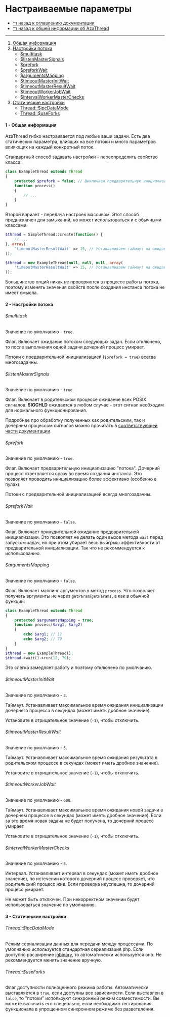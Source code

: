 Настраиваемые параметры
=======================

* [↰ назад к оглавлению документации](0.Index.md)
* [↰ назад к общей информации об AzaThread](../../../../)


---


1. [Общая информация](#1----)
2. [Настройки потока](#2----)
   * [$multitask](#multitask)
   * [$listenMasterSignals](#listenmastersignals)
   * [$prefork](#prefork)
   * [$preforkWait](#preforkwait)
   * [$argumentsMapping](#argumentsmapping)
   * [$timeoutMasterInitWait](#timeoutmasterinitwait)
   * [$timeoutMasterResultWait](#timeoutmasterresultwait)
   * [$timeoutWorkerJobWait](#timeoutworkerjobwait)
   * [$intervalWorkerMasterChecks](#intervalworkermasterchecks)
3. [Статические настройки](#3----)
   * [Thread::$ipcDataMode](#threadipcdatamode)
   * [Thread::$useForks](#threaduseforks)



#### 1 - Общая информация

AzaThread гибко настраивается под любые ваши задачи. Есть два статических параметра, влиящих на все потоки и много параметров влияющих на каждый конкретный поток.

Стандартный способ задавать настройки - переопределить свойство класса:

```php
class ExampleThread extends Thread
{
	protected $prefork = false; // Выключаем предварительную инициализацию
	function process()
	{
		// ...
	}
}
```

Второй вариант - передача настроек массивом. Этот способ предназначен для замыканий, но может использоваться и с обычными классами.

```php
$thread = SimpleThread::create(function() {
	// ...
}, array(
	'timeoutMasterResultWait' => 15, // Устанавливаем таймаут на ожидание результата в 15 секунд
));
```

```php
$thread = new ExampleThread(null, null, null, array(
	'timeoutMasterResultWait' => 15, // Устанавливаем таймаут на ожидание результата в 15 секунд
));
```

Большинство опций никак не проверяются в процессе работы потока, поэтому изменять значения свойств после создания инстанса потока не имеет смысла.



#### 2 - Настройки потока


###### $multitask

Значение по умолчанию - `true`.

Флаг. Включает ожидание потоком следующих задач. Если отключено, то после выполнения одной задачи дочерний процесс умирает.

Потоки с предварительной инициализацией (`$prefork = true`) всегда многозадачны.


###### $listenMasterSignals

Значение по умолчанию - `true`.

Флаг. Включает в родительском процессе ожидание всех POSIX сигналов. **SIGCHLD** ожидается в любом случае - этот сигнал необходим для нормального функционирования.

Подробнее про обработку полученных как родительским, так и дочерним процессом сигналов можно прочитать в [соответствующей части документации](5.Signals.md).


###### $prefork

Значение по умолчанию - `true`.

Флаг. Включает предварительную инициализацию "потока". Дочерний процесс ответвляется сразу во время создания инстанса. Это позволяет проводить инициализацию более эффективно (особенно в пулах).

Потоки с предварительной инициализацией всегда многозадачны.


###### $preforkWait

Значение по умолчанию - `false`.

Флаг. Включает принудительной ожидание предварительной инициализации. Это позволяет не делать один вызов метода `wait` перед запуском задач, но при этом убирает весь выйгрыш эффективности от предварительной инициализации. Так что не рекоммендуется к использованию.


###### $argumentsMapping

Значение по умолчанию - `false`.

Флаг. Включает маппинг аргументов в метод `process`. Что позволяет получать аргументы не через `getParam`/`getParams`, а как в обычной функции:

```php
class ExampleThread extends Thread
{
	protected $argumentsMapping = true;
	function process($arg1, $arg2)
	{
		echo $arg1; // 12
		echo $arg2; // 79
	}
}
$thread = new ExampleThread();
$thread->wait()->run(12, 79);
```

Это слегка замедляет работу и поэтому отключено по умолчанию.


###### $timeoutMasterInitWait

Значение по умолчанию - `3`.

Таймаут. Устанавливает максимальное время ожидания инициализации дочернего процесса в секундах (может иметь дробное значение).

Установите в отрицательное значение (`-1`), чтобы отключить.


###### $timeoutMasterResultWait

Значение по умолчанию - `5`.

Таймаут. Устанавливает максимальное время ожидания результата в родительском процессе в секундах (может иметь дробное значение).

Установите в отрицательное значение (`-1`), чтобы отключить.


###### $timeoutWorkerJobWait

Значение по умолчанию - `600`.

Таймаут. Устанавливает максимальное время ожидания новой задачи в дочернем процессе в секундах (может иметь дробное значение). Если за это время новая задача не будет получена, то дочерний процесс умирает.

Установите в отрицательное значение (`-1`), чтобы отключить.


###### $intervalWorkerMasterChecks

Значение по умолчанию - `5`.

Интервал. Устанавливает интервал в секундах (может иметь дробное значение), по истечении которого дочерний процесс проверяет, что родительский процесс жив. Если проверка неуспешна, то дочерний процесс умирает.

Не может быть отключен. При некорректном значении будет использоваться значение по умолчанию.



#### 3 - Статические настройки


###### Thread::$ipcDataMode

Режим сериализации данных для передачи между процессами. По умолчанию используется стандартная сериализация php. Если доступно расширение [igbinary](http://pecl.php.net/package/igbinary), то автоматически используется оно. Не рекоммендуется менять значение вручную.


###### Thread::$useForks

Флаг доступности полноценного режима работы. Автоматически выставляется в `true`, если доступны все зависимости. Если выставлен в `false`, то "потоки" используют синхронный режим совместимости. Вы можете включить его специально, если необходимо тестирования функционала в упрощенном синхронном режиме без разветвления.
